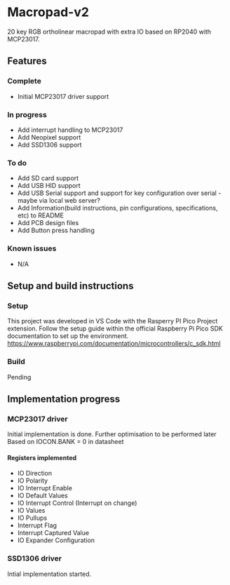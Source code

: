 # Macropad-v2
20 key RGB ortholinear macropad with extra IO based on RP2040 with MCP23017.

## Features
### Complete
- Initial MCP23017 driver support

### In progress
- Add interrupt handling to MCP23017
- Add Neopixel support
- Add SSD1306 support

### To do 
- Add SD card support
- Add USB HID support
- Add USB Serial support and support for key configuration over serial - maybe via local web server?
- Add Information(build instructions, pin configurations, specifications, etc) to README
- Add PCB design files 
- Add Button press handling

### Known issues
- N/A

## Setup and build instructions
### Setup
This project was developed in VS Code with the Rasperry PI Pico Project extension.
Follow the setup guide within the official Raspberry Pi Pico SDK documentation to set up the environment.
https://www.raspberrypi.com/documentation/microcontrollers/c_sdk.html

### Build
Pending

## Implementation progress
### MCP23017 driver
Initial implementation is done. Further optimisation to be performed later
Based on IOCON.BANK = 0 in datasheet
#### Registers implemented
- IO Direction
- IO Polarity
- IO Interrupt Enable
- IO Default Values
- IO Interrupt Control (Interrupt on change)
- IO Values
- IO Pullups
- Interrupt Flag
- Interrupt Captured Value
- IO Expander Configuration

### SSD1306 driver
Intial implementation started.
